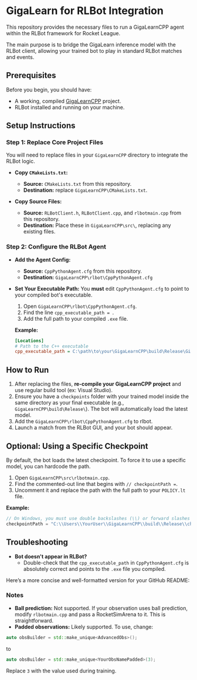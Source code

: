 # GigaLearn for RLBot Integration

This repository provides the necessary files to run a GigaLearnCPP agent within the RLBot framework for Rocket League.

The main purpose is to bridge the GigaLearn inference model with the RLBot client, allowing your trained bot to play in standard RLBot matches and events.

## Prerequisites

Before you begin, you should have:
* A working, compiled [GigaLearnCPP](https://github.com/ZealanL/GigaLearnCPP-Leak) project.
* RLBot installed and running on your machine.

## Setup Instructions

### Step 1: Replace Core Project Files

You will need to replace files in your `GigaLearnCPP` directory to integrate the RLBot logic.

* **Copy `CMakeLists.txt`:**
    * **Source:** `CMakeLists.txt` from this repository.
    * **Destination:** replace `GigaLearnCPP\CMakeLists.txt`.

* **Copy Source Files:**
    * **Source:** `RLBotClient.h`, `RLBotClient.cpp`, and `rlbotmain.cpp` from this repository.
    * **Destination:** Place these in `GigaLearnCPP\src\`, replacing any existing files.

### Step 2: Configure the RLBot Agent

* **Add the Agent Config:**
    * **Source:** `CppPythonAgent.cfg` from this repository.
    * **Destination:** `GigaLearnCPP\rlbot\CppPythonAgent.cfg`

* **Set Your Executable Path:**
    You **must** edit `CppPythonAgent.cfg` to point to your compiled bot's executable.
    1.  Open `GigaLearnCPP\rlbot\CppPythonAgent.cfg`.
    2.  Find the line `cpp_executable_path = `.
    3.  Add the full path to your compiled `.exe` file.

    **Example:**
    ```ini
    [Locations]
    # Path to the C++ executable
    cpp_executable_path = C:\path\to\your\GigaLearnCPP\build\Release\GigaLearnCPP.exe
    ```

## How to Run

1.  After replacing the files, **re-compile your GigaLearnCPP project** and use regular build tool (ex: Visual Studio).
2.  Ensure you have a `checkpoints` folder with your trained model inside the same directory as your final executable (e.g., `GigaLearnCPP\build\Release\`). The bot will automatically load the latest model.
3.  Add the `GigaLearnCPP\rlbot\CppPythonAgent.cfg` to rlbot.
4.  Launch a match from the RLBot GUI, and your bot should appear.

## Optional: Using a Specific Checkpoint

By default, the bot loads the latest checkpoint. To force it to use a specific model, you can hardcode the path.

1.  Open `GigaLearnCPP\src\rlbotmain.cpp`.
2.  Find the commented-out line that begins with `// checkpointPath =`.
3.  Uncomment it and replace the path with the full path to your `POLICY.lt` file.

**Example:**
```cpp
// On Windows, you must use double backslashes (\\) or forward slashes (/) in the path.
checkpointPath = "C:\\Users\\YourUser\\GigaLearnCPP\\build\\Release\\checkpoints\\14594451456\\POLICY.lt";
```

## Troubleshooting

* **Bot doesn't appear in RLBot?**
    * Double-check that the `cpp_executable_path` in `CppPythonAgent.cfg` is absolutely correct and points to the `.exe` file you compiled.

Here’s a more concise and well-formatted version for your GitHub README:

### Notes

* **Ball prediction:** Not supported. If your observation uses ball prediction, modify `rlbotmain.cpp` and pass a RocketSimArena to it. This is straightforward.
* **Padded observations:** Likely supported. To use, change:

```cpp
auto obsBuilder = std::make_unique<AdvancedObs>();
```

to

```cpp
auto obsBuilder = std::make_unique<YourObsNamePadded>(3);
```

Replace `3` with the value used during training.


